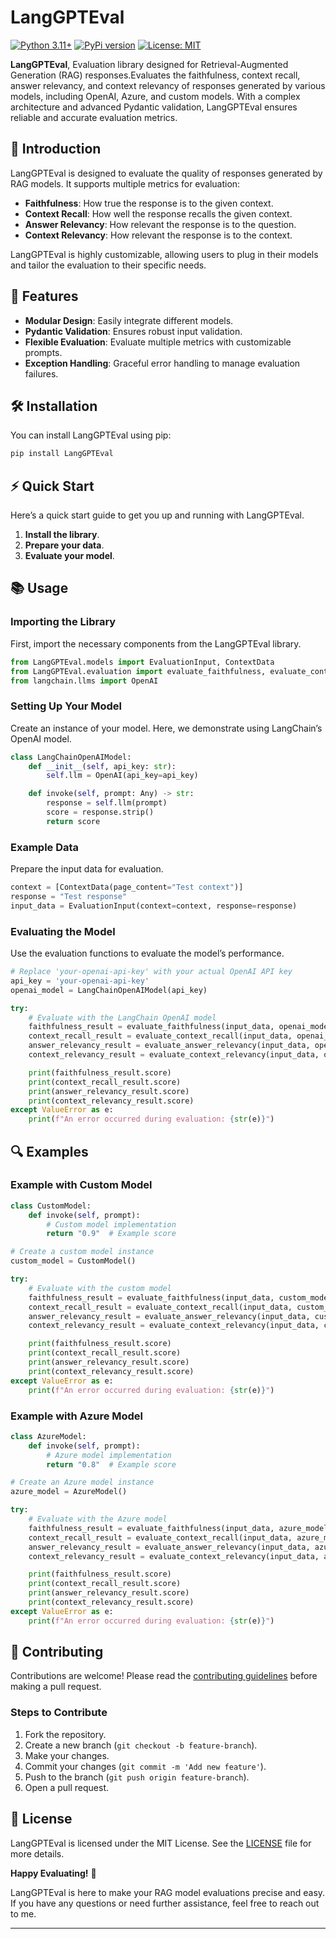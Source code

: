 # LangGPTEval
[![Python 3.11+](https://img.shields.io/badge/python-3.11+-blue.svg)](https://www.python.org/downloads/release/python-370/)
[![PyPi version](https://img.shields.io/pypi/v/fancybbox)](https://pypi.org/project/fancybbox/)
[![License: MIT](https://img.shields.io/badge/License-MIT-yellow.svg)](https://opensource.org/licenses/MIT)

**LangGPTEval**, Evaluation library designed for Retrieval-Augmented Generation (RAG) responses.Evaluates the faithfulness, context recall, answer relevancy, and context relevancy of responses generated by various models, including OpenAI, Azure, and custom models. With a complex architecture and advanced Pydantic validation, LangGPTEval ensures reliable and accurate evaluation metrics.

## 🌟 Introduction

LangGPTEval is designed to evaluate the quality of responses generated by RAG models. It supports multiple metrics for evaluation:

- **Faithfulness**: How true the response is to the given context.
- **Context Recall**: How well the response recalls the given context.
- **Answer Relevancy**: How relevant the response is to the question.
- **Context Relevancy**: How relevant the response is to the context.

LangGPTEval is highly customizable, allowing users to plug in their models and tailor the evaluation to their specific needs.

## 🚀 Features

- **Modular Design**: Easily integrate different models.
- **Pydantic Validation**: Ensures robust input validation.
- **Flexible Evaluation**: Evaluate multiple metrics with customizable prompts.
- **Exception Handling**: Graceful error handling to manage evaluation failures.

## 🛠️ Installation

You can install LangGPTEval using pip:

```bash
pip install LangGPTEval
```

## ⚡ Quick Start

Here’s a quick start guide to get you up and running with LangGPTEval.

1. **Install the library**.
2. **Prepare your data**.
3. **Evaluate your model**.

## 📚 Usage

### Importing the Library

First, import the necessary components from the LangGPTEval library.

```python
from LangGPTEval.models import EvaluationInput, ContextData
from LangGPTEval.evaluation import evaluate_faithfulness, evaluate_context_recall, evaluate_answer_relevancy, evaluate_context_relevancy
from langchain.llms import OpenAI
```

### Setting Up Your Model

Create an instance of your model. Here, we demonstrate using LangChain’s OpenAI model.

```python
class LangChainOpenAIModel:
    def __init__(self, api_key: str):
        self.llm = OpenAI(api_key=api_key)

    def invoke(self, prompt: Any) -> str:
        response = self.llm(prompt)
        score = response.strip()
        return score
```

### Example Data

Prepare the input data for evaluation.

```python
context = [ContextData(page_content="Test context")]
response = "Test response"
input_data = EvaluationInput(context=context, response=response)
```

### Evaluating the Model

Use the evaluation functions to evaluate the model’s performance.

```python
# Replace 'your-openai-api-key' with your actual OpenAI API key
api_key = 'your-openai-api-key'
openai_model = LangChainOpenAIModel(api_key)

try:
    # Evaluate with the LangChain OpenAI model
    faithfulness_result = evaluate_faithfulness(input_data, openai_model)
    context_recall_result = evaluate_context_recall(input_data, openai_model)
    answer_relevancy_result = evaluate_answer_relevancy(input_data, openai_model)
    context_relevancy_result = evaluate_context_relevancy(input_data, openai_model)

    print(faithfulness_result.score)
    print(context_recall_result.score)
    print(answer_relevancy_result.score)
    print(context_relevancy_result.score)
except ValueError as e:
    print(f"An error occurred during evaluation: {str(e)}")
```

## 🔍 Examples

### Example with Custom Model

```python
class CustomModel:
    def invoke(self, prompt):
        # Custom model implementation
        return "0.9"  # Example score

# Create a custom model instance
custom_model = CustomModel()

try:
    # Evaluate with the custom model
    faithfulness_result = evaluate_faithfulness(input_data, custom_model)
    context_recall_result = evaluate_context_recall(input_data, custom_model)
    answer_relevancy_result = evaluate_answer_relevancy(input_data, custom_model)
    context_relevancy_result = evaluate_context_relevancy(input_data, custom_model)

    print(faithfulness_result.score)
    print(context_recall_result.score)
    print(answer_relevancy_result.score)
    print(context_relevancy_result.score)
except ValueError as e:
    print(f"An error occurred during evaluation: {str(e)}")
```

### Example with Azure Model

```python
class AzureModel:
    def invoke(self, prompt):
        # Azure model implementation
        return "0.8"  # Example score

# Create an Azure model instance
azure_model = AzureModel()

try:
    # Evaluate with the Azure model
    faithfulness_result = evaluate_faithfulness(input_data, azure_model)
    context_recall_result = evaluate_context_recall(input_data, azure_model)
    answer_relevancy_result = evaluate_answer_relevancy(input_data, azure_model)
    context_relevancy_result = evaluate_context_relevancy(input_data, azure_model)

    print(faithfulness_result.score)
    print(context_recall_result.score)
    print(answer_relevancy_result.score)
    print(context_relevancy_result.score)
except ValueError as e:
    print(f"An error occurred during evaluation: {str(e)}")
```

## 🤝 Contributing

Contributions are welcome! Please read the [contributing guidelines](CONTRIBUTING.md) before making a pull request.

### Steps to Contribute

1. Fork the repository.
2. Create a new branch (`git checkout -b feature-branch`).
3. Make your changes.
4. Commit your changes (`git commit -m 'Add new feature'`).
5. Push to the branch (`git push origin feature-branch`).
6. Open a pull request.

## 📜 License

LangGPTEval is licensed under the MIT License. See the [LICENSE](LICENSE) file for more details.


**Happy Evaluating!** 🎉

LangGPTEval is here to make your RAG model evaluations precise and easy. If you have any questions or need further assistance, feel free to reach out to me.

---


